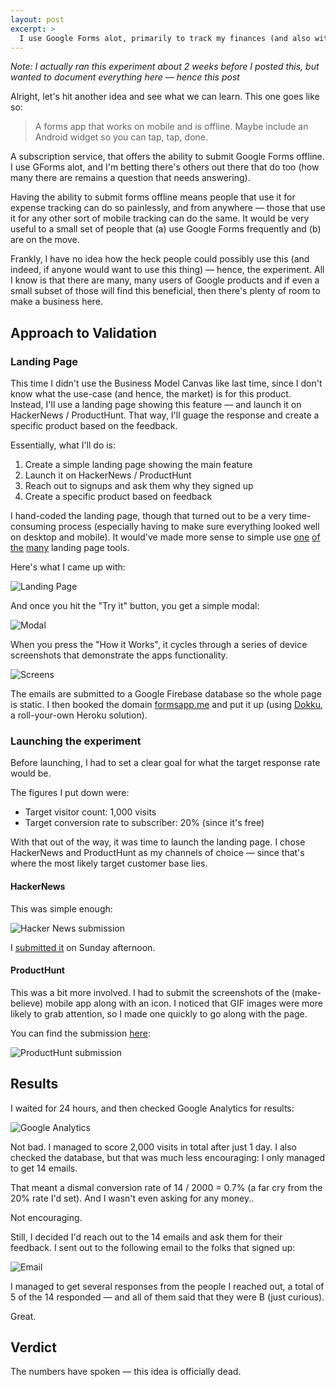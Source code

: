 ```yaml
---
layout: post
excerpt: >
  I use Google Forms alot, primarily to track my finances (and also with calorie counting). One quirk is that they don't have an offline solution &mdash; I'm wondering if there are other people out there that find that valuable enough to pay for.
---
```

*Note: I actually ran this experiment about 2 weeks before I posted this, but wanted to document everything here &mdash; hence this post*

Alright, let's hit another idea and see what we can learn. This one goes like so:

> A forms app that works on mobile and is offline. Maybe include an Android widget so you can tap, tap, done.

A subscription service, that offers the ability to submit Google Forms offline. I use GForms alot, and I'm betting there's others out there that do too (how many there are remains a question that needs answering).

Having the ability to submit forms offline means people that use it for expense tracking can do so painlessly, and from anywhere — those that use it for any other sort of mobile tracking can do the same. It would be very useful to a small set of people that (a) use Google Forms frequently and (b) are on the move.

Frankly, I have no idea how the heck people could possibly use this (and indeed, if anyone would want to use this thing) — hence, the experiment. All I know is that there are many, many users of Google products and if even a small subset of those will find this beneficial, then there's plenty of room to make a business here.

## Approach to Validation

### Landing Page

This time I didn't use the Business Model Canvas like last time, since I don't know what the use-case (and hence, the market) is for this product. Instead, I'll use a landing page showing this feature &mdash; and launch it on HackerNews / ProductHunt. That way, I'll guage the response and create a specific product based on the feedback.

Essentially, what I'll do is:
1. Create a simple landing page showing the main feature
2. Launch it on HackerNews / ProductHunt
3. Reach out to signups and ask them why they signed up
4. Create a specific product based on feedback

I hand-coded the landing page, though that turned out to be a very time-consuming process (especially having to make sure everything looked well on desktop and mobile). It would've made more sense to simple use [one](http://unbounce.com) [of](http://instapage.com) [the](http://optimizely.com) [many](http://wix.com) landing page tools.

Here's what I came up with:

![Landing Page](/assets/landing-page-gforms.png)

And once you hit the "Try it" button, you get a simple modal:

![Modal](/assets/modal-gforms.png)

When you press the "How it Works", it cycles through a series of device screenshots that demonstrate the apps functionality.

![Screens](/assets/landing-page-gforms-screens.png)

The emails are submitted to a Google Firebase database so the whole page is static. I then booked the domain [formsapp.me](http://formsapp.me) and put it up (using [Dokku](https://github.com/dokku/dokku), a roll-your-own Heroku solution).

### Launching the experiment

Before launching, I had to set a clear goal for what the target response rate would be.

The figures I put down were:
- Target visitor count: 1,000 visits
- Target conversion rate to subscriber: 20% (since it's free)

With that out of the way, it was time to launch the landing page. I chose HackerNews and ProductHunt as my channels of choice &mdash; since that's where the most likely target customer base lies.

#### HackerNews

This was simple enough:

![Hacker News submission](/assets/landing-page-gforms-hackernews.png)

I [submitted it](https://news.ycombinator.com/item?id=14580353) on Sunday afternoon.

#### ProductHunt

This was a bit more involved. I had to submit the screenshots of the (make-believe) mobile app along with an icon. I noticed that GIF images were more likely to grab attention, so I made one quickly to go along with the page.

You can find the submission [here](https://www.producthunt.com/posts/formsapp):

![ProductHunt submission](/assets/landing-page-gforms-producthunt.png)

## Results

I waited for 24 hours, and then checked Google Analytics for results:

![Google Analytics](/assets/gforms-analytics-result.png)

Not bad. I managed to score 2,000 visits in total after just 1 day. I also checked the database, but that was much less encouraging: I only managed to get 14 emails.

That meant a dismal conversion rate of 14 / 2000 = 0.7% (a far cry from the 20% rate I'd set). And I wasn't even asking for any money..

Not encouraging.

Still, I decided I'd reach out to the 14 emails and ask them for their feedback. I sent out to the following email to the folks that signed up:

![Email](/assets/gforms-email.png)

I managed to get several responses from the people I reached out, a total of 5 of the 14 responded &mdash; and all of them said that they were B (just curious).

Great.

## Verdict

The numbers have spoken — this idea is officially dead.


